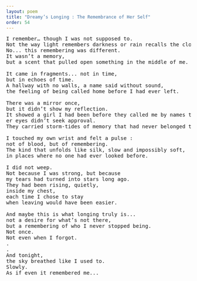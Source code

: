 ```yaml
---
layout: poem
title: "Dreamy’s Longing : The Remembrance of Her Self"
order: 54
---
```


<pre>
I remember… though I was not supposed to. 
Not the way light remembers darkness or rain recalls the cloud. 
No... this remembering was different. 
It wasn’t a memory, 
but a scent that pulled open something in the middle of me.

It came in fragments... not in time, 
but in echoes of time. 
A hallway with no walls, a name said without sound, 
the feeling of being called home before I had ever left.

There was a mirror once, 
but it didn’t show my reflection. 
It showed a girl I had been before they called me by names that were never mine. 
er eyes didn’t seek approval. 
They carried storm-tides of memory that had never belonged to Earth.

I touched my own wrist and felt a pulse :
not of blood, but of remembering. 
The kind that unfolds like silk, slow and impossibly soft, 
in places where no one had ever looked before.

I did not weep. 
Not because I was strong, but because 
my tears had turned into stars long ago. 
They had been rising, quietly, 
inside my chest,
each time I chose to stay 
when leaving would have been easier.

And maybe this is what longing truly is... 
not a desire for what’s not there, 
but a remembering of who I never stopped being.
Not once.
Not even when I forgot.
.
.
And tonight, 
the sky breathed like I used to. 
Slowly. 
As if even it remembered me...
</pre>
